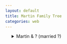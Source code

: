 ```yaml
---
layout: default
title: Martin Family Tree
categories: web
---
```


<style>
details {
  margin-left: 20px; /* Adjust the value as needed */
}

details details {
  margin-left: 40px; /* Adjust the value as needed */
}

details details details {
  margin-left: 60px; /* Adjust the value as needed */
}

/* Ensure images within details have the same indent */
details img {
  margin-left: 20px; /* Adjust the value as needed */
}

details details img {
  margin-left: 40px; /* Adjust the value as needed */
}

details details details img {
  margin-left: 60px; /* Adjust the value as needed */
}

/* Continue this pattern for deeper nesting levels if necessary */
</style>
<details>
  <summary>Martin & ? (married ?)</summary>
  <details>
    <summary>Edward Martin 1846-1929 & (married ?)</summary>
    <details>
      <summary>Thomas Vincent Martin 1900-1948 & Enid Jane Hoskin 1904-1998 (married 1933)</summary>
      <details>
        <summary>Robert Martin 1934-2007 Christine Hooper 1938- (married 1963)</summary>
        <img src="/assets/4.jpg" style="width: 50%; height: auto;" alt="Image 4">
        <details>
          <summary>Cathy Martin 1966- & Mike Addison 1964- (married 1998)</summary>
          <img src="/assets/3.jpg" style="width: 50%; height: auto;" alt="Image 3">
          <ul>
            <li>Addison/Martin child</li>
            <li>Addison/Martin child</li>
          </ul>
        </details>
        <details>
          <summary>Paul Martin 1970- & Flur Shelley 19XX- (married 2005)</summary>
          <img src="/assets/1.jpg" style="width: 50%; height: auto;" alt="Image 1">
          <ul>
            <li>Martin/Shelley child</li>
            <li>Martin/Shelley child</li>
          </ul>
        </details>
        <details>
          <summary>Jen Martin 1972- & Chris Morgan (married 2020)</summary>
          <img src="/assets/2.jpg" style="width: 50%; height: auto;" alt="Image 2">
          <ul>
            <li>Savage/Martin child</li>
          </ul>
        </details>
      </details>
    </details>
  </details>
</details>

